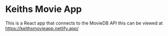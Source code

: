 # Keiths Movie App

This is a React app that connects to the MovieDB API this can be viewed at https://keithsmovieapp.netlify.app/ 
